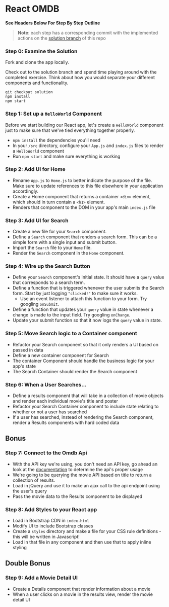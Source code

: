 # React OMDB

**See Headers Below For Step By Step Outline**

> **Note**: each step has a corresponding commit with the implemented actions on the [solution branch](https://github.com/ga-wdi-exercises/react-omdb/tree/solution) of this repo

### Step 0: Examine the Solution

Fork and clone the app locally.

Check out to the solution branch and spend time playing around with the completed exercise. Think about how you would separate your different components and functionality.

```
git checkout solution
npm install
npm start
```

### Step 1: Set up a `HelloWorld` Component

Before we start building our React app, let's create a `HelloWorld` component just to make sure that we've tied everything together properly.

- `npm install` the dependencies you'll need
- In your `/src` directory, configure your `App.js` and `index.js` files to render a `HelloWorld` component
- Run `npm start` and make sure everything is working

### Step 2: Add UI for Home

- Rename `App.js` to `Home.js` to better indicate the purpose of the file. Make sure to update references to this file elsewhere in your application accordingly.
- Create a Home component that returns a container `<div>` element, which should in turn contain a `<h1>` element.
- Renders that component to the DOM in your app's main `index.js` file

### Step 3: Add UI for Search

- Create a new file for your `Search` component.
- Define a `Search` component that renders a search form. This can be a simple form with a single input and submit button.
- Import the `Search` file to your `Home` file.
- Render the `Search` component in the `Home` component.

### Step 4: Wire up the Search Button

- Define your `Search` component's initial state. It should have a `query` value that corresponds to a search term.
- Define a function that is triggered whenever the user submits the Search form. Start by just logging `"clicked!"` to make sure it works.
  - Use an event listener to attach this function to your form. Try googling `onSubmit`.
- Define a function that updates your `query` value in state whenever a change is made to the input field. Try googling `onChange`.
- Update your submit function so that it now logs the `query` value in state.

### Step 5: Move Search logic to a Container component

- Refactor your Search component so that it only renders a UI based on passed in data
- Define a new container component for Search
- The container Component should handle the business logic for your app's state
- The Search Container should render the Search component

### Step 6: When a User Searches...

- Define a results component that will take in a collection of movie objects and render each individual movie's title and poster
- Refactor your Search Container component to include state relating to whether or not a user has searched
- If a user has searched, instead of rendering the Search component, render a Results components with hard coded data

## Bonus

### Step 7: Connect to the Omdb Api

- With the API key we're using, you don't need an API key, go ahead an look at the [documentation](http://omdbapi.com/) to determine the api's proper usage
- We're going to be querying the movie API based on title to return a collection of results.
- Load in jQuery and use it to make an ajax call to the api endpoint using the user's query
- Pass the movie data to the Results component to be displayed

### Step 8: Add Styles to your React app

- Load in Bootstrap CDN in `index.html`
- Modify UI to include Bootstrap classes
- Create a `styles` directory and make a file for your CSS rule definitions - this will be written in Javascript!
- Load in that file in any component and then use that to apply inline styling

## Double Bonus

### Step 9: Add a Movie Detail UI

- Create a Details component that render information about a movie
- When a user clicks on a movie in the results view, render the movie detail UI
